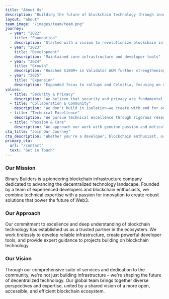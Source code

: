 ```yaml
---
title: "About Us"
description: "Building the future of blockchain technology through innovation, expertise, and collaboration"
layout: "about"
team_image: "/images/team/team.png"
journey:
  - year: "2022"
    title: "Foundation"
    description: "Started with a vision to revolutionize blockchain infrastructure and applications"
  - year: "2023"
    title: "Development"
    description: "Maintained core infrastructure and developer tools"
  - year: "2024"
    title: "Growth"
    description: "Reached $100M+ in Validator AUM further strengthening core infrastructure"
  - year: "2025"
    title: "Expansion"
    description: "Expanded focus to rollups and Celestia, focusing on modular blockchain infrastructure"
values:
  - title: "Security & Privacy"
    description: "We believe that security and privacy are fundamental human rights in the digital age. Our commitment goes beyond implementing rigorous protocols—we're building a future where users have true ownership and control over their data. Every line of code we write is crafted with the highest security standards, continuous monitoring, and privacy-preserving techniques to ensure that the systems we build protect both assets and identities. We're creating infrastructure that empowers rather than exploits."
  - title: "Collaboration & Community"
    description: "We don't build in isolation—we create with and for our community. By fostering strong partnerships within the blockchain ecosystem and engaging directly with users, we ensure our solutions address real needs. We believe in the power of collective innovation, shared knowledge, and diverse perspectives. Our development process is transparent and inclusive, inviting contributions from developers, users, and stakeholders alike. Together, we're not just building technology; we're cultivating an ecosystem where everyone has a voice in shaping our shared digital future."
  - title: "Technical Excellence"
    description: "We pursue technical excellence through rigorous research, thoughtful design, and meticulous implementation. Our team doesn't chase trends—we focus on creating robust, scalable, and elegant solutions that stand the test of time. We embrace complexity but strive for simplicity in our designs, building systems that are both powerful and accessible. By maintaining high standards in our code quality, documentation, and testing, we ensure that our contributions to the blockchain ecosystem provide lasting value and inspire others to build upon our work."
  - title: "Passion & Care"
    description: "We approach our work with genuine passion and meticulous care, taking the time needed to get things right rather than rushing to meet arbitrary deadlines. Every project we undertake receives our full dedication and attention to detail—from the architecture of our systems to the user experience of our applications. We believe that the best results come from a deep commitment to craftsmanship, where patience and persistence lead to excellence. This deliberate approach allows us to create solutions that not only work but delight, reflecting our unwavering commitment to quality in everything we build."
cta_title: "Join Our Journey"
cta_description: "Whether you're a developer, blockchain enthusiast, or potential partner, we invite you to join us in building the decentralized future."
primary_cta:
  url: "/contact"
  text: "Get in Touch"
---
```


<div class="expertise-item">
  <h3>Our Mission</h3>
  <p>Binary Builders is a pioneering blockchain infrastructure company dedicated to advancing the decentralized technology landscape. Founded by a team of experienced developers and blockchain enthusiasts, we combine technical expertise with a passion for innovation to create robust solutions that power the future of Web3.</p>
</div>

<div class="expertise-divider"></div>

<div class="expertise-item">
  <h3>Our Approach</h3>
  <p>Our commitment to excellence and deep understanding of blockchain technology has established us as a trusted partner in the ecosystem. We work tirelessly to develop reliable infrastructure, create powerful developer tools, and provide expert guidance to projects building on blockchain technology.</p>
</div>

<div class="expertise-divider"></div>

<div class="expertise-item">
  <h3>Our Vision</h3>
  <p>Through our comprehensive suite of services and dedication to the community, we're not just building infrastructure – we're shaping the future of decentralized technology. Our global team brings together diverse perspectives and expertise, united by a shared vision of a more open, accessible, and efficient blockchain ecosystem.</p>
</div> 